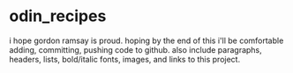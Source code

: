 # odin_recipes
i hope gordon ramsay is proud.
hoping by the end of this i'll be comfortable adding, committing, pushing code to github. also include paragraphs, headers, lists, bold/italic fonts, images, and links to this project. 
